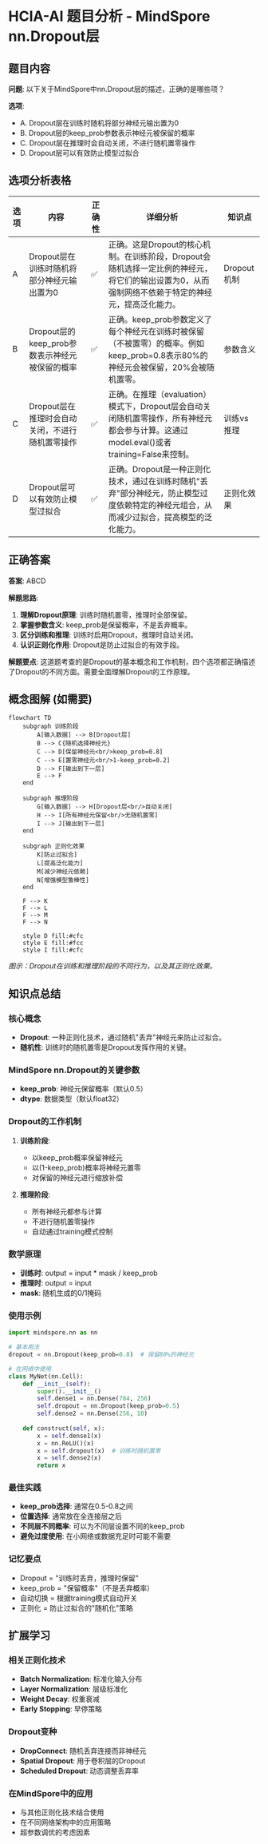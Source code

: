 # HCIA-AI 题目分析 - MindSpore nn.Dropout层

## 题目内容

**问题**: 以下关于MindSpore中nn.Dropout层的描述，正确的是哪些项？

**选项**:
- A. Dropout层在训练时随机将部分神经元输出置为0
- B. Dropout层的keep_prob参数表示神经元被保留的概率
- C. Dropout层在推理时会自动关闭，不进行随机置零操作
- D. Dropout层可以有效防止模型过拟合

## 选项分析表格

| 选项 | 内容 | 正确性 | 详细分析 | 知识点 |
|------|------|--------|----------|--------|
| A | Dropout层在训练时随机将部分神经元输出置为0 | ✅ | 正确。这是Dropout的核心机制。在训练阶段，Dropout会随机选择一定比例的神经元，将它们的输出设置为0，从而强制网络不依赖于特定的神经元，提高泛化能力。 | Dropout机制 |
| B | Dropout层的keep_prob参数表示神经元被保留的概率 | ✅ | 正确。keep_prob参数定义了每个神经元在训练时被保留（不被置零）的概率。例如keep_prob=0.8表示80%的神经元会被保留，20%会被随机置零。 | 参数含义 |
| C | Dropout层在推理时会自动关闭，不进行随机置零操作 | ✅ | 正确。在推理（evaluation）模式下，Dropout层会自动关闭随机置零操作，所有神经元都会参与计算。这通过model.eval()或者training=False来控制。 | 训练vs推理 |
| D | Dropout层可以有效防止模型过拟合 | ✅ | 正确。Dropout是一种正则化技术，通过在训练时随机"丢弃"部分神经元，防止模型过度依赖特定的神经元组合，从而减少过拟合，提高模型的泛化能力。 | 正则化效果 |

## 正确答案
**答案**: ABCD

**解题思路**:
1. **理解Dropout原理**: 训练时随机置零，推理时全部保留。
2. **掌握参数含义**: keep_prob是保留概率，不是丢弃概率。
3. **区分训练和推理**: 训练时启用Dropout，推理时自动关闭。
4. **认识正则化作用**: Dropout是防止过拟合的有效手段。

**解题要点**: 这道题考查的是Dropout的基本概念和工作机制，四个选项都正确描述了Dropout的不同方面。需要全面理解Dropout的工作原理。

## 概念图解 (如需要)

```mermaid
flowchart TD
    subgraph 训练阶段
        A[输入数据] --> B[Dropout层]
        B --> C{随机选择神经元}
        C --> D[保留神经元<br/>keep_prob=0.8]
        C --> E[置零神经元<br/>1-keep_prob=0.2]
        D --> F[输出到下一层]
        E --> F
    end
    
    subgraph 推理阶段
        G[输入数据] --> H[Dropout层<br/>自动关闭]
        H --> I[所有神经元保留<br/>无随机置零]
        I --> J[输出到下一层]
    end
    
    subgraph 正则化效果
        K[防止过拟合]
        L[提高泛化能力]
        M[减少神经元依赖]
        N[增强模型鲁棒性]
    end
    
    F --> K
    F --> L
    F --> M
    F --> N
    
    style D fill:#cfc
    style E fill:#fcc
    style I fill:#cfc
```
*图示：Dropout在训练和推理阶段的不同行为，以及其正则化效果。*

## 知识点总结

### 核心概念
- **Dropout**: 一种正则化技术，通过随机"丢弃"神经元来防止过拟合。
- **随机性**: 训练时的随机置零是Dropout发挥作用的关键。

### MindSpore nn.Dropout的关键参数
- **keep_prob**: 神经元保留概率（默认0.5）
- **dtype**: 数据类型（默认float32）

### Dropout的工作机制
1. **训练阶段**:
   - 以keep_prob概率保留神经元
   - 以(1-keep_prob)概率将神经元置零
   - 对保留的神经元进行缩放补偿

2. **推理阶段**:
   - 所有神经元都参与计算
   - 不进行随机置零操作
   - 自动通过training模式控制

### 数学原理
- **训练时**: output = input * mask / keep_prob
- **推理时**: output = input
- **mask**: 随机生成的0/1掩码

### 使用示例
```python
import mindspore.nn as nn

# 基本用法
dropout = nn.Dropout(keep_prob=0.8)  # 保留80%的神经元

# 在网络中使用
class MyNet(nn.Cell):
    def __init__(self):
        super().__init__()
        self.dense1 = nn.Dense(784, 256)
        self.dropout = nn.Dropout(keep_prob=0.5)
        self.dense2 = nn.Dense(256, 10)
        
    def construct(self, x):
        x = self.dense1(x)
        x = nn.ReLU()(x)
        x = self.dropout(x)  # 训练时随机置零
        x = self.dense2(x)
        return x
```

### 最佳实践
- **keep_prob选择**: 通常在0.5-0.8之间
- **位置选择**: 通常放在全连接层之后
- **不同层不同概率**: 可以为不同层设置不同的keep_prob
- **避免过度使用**: 在小网络或数据充足时可能不需要

### 记忆要点
- Dropout = "训练时丢弃，推理时保留"
- keep_prob = "保留概率"（不是丢弃概率）
- 自动切换 = 根据training模式自动开关
- 正则化 = 防止过拟合的"随机化"策略

## 扩展学习

### 相关正则化技术
- **Batch Normalization**: 标准化输入分布
- **Layer Normalization**: 层级标准化
- **Weight Decay**: 权重衰减
- **Early Stopping**: 早停策略

### Dropout变种
- **DropConnect**: 随机丢弃连接而非神经元
- **Spatial Dropout**: 用于卷积层的Dropout
- **Scheduled Dropout**: 动态调整丢弃率

### 在MindSpore中的应用
- 与其他正则化技术结合使用
- 在不同网络架构中的应用策略
- 超参数调优的考虑因素